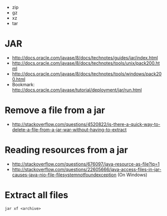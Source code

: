 - zip
- gz
- xz
- tar

# JAR
- http://docs.oracle.com/javase/8/docs/technotes/guides/jar/index.html
- http://docs.oracle.com/javase/8/docs/technotes/tools/unix/pack200.html
- http://docs.oracle.com/javase/8/docs/technotes/tools/windows/pack200.html
- Bookmark: http://docs.oracle.com/javase/tutorial/deployment/jar/run.html

# Remove a file from a jar
- http://stackoverflow.com/questions/4520822/is-there-a-quick-way-to-delete-a-file-from-a-jar-war-without-having-to-extract

# Reading resources from a jar
- http://stackoverflow.com/questions/676097/java-resource-as-file?lq=1
- http://stackoverflow.com/questions/22605666/java-access-files-in-jar-causes-java-nio-file-filesystemnotfoundexception (On Windows)

# Extract all files
```
jar xf <archive>
```
